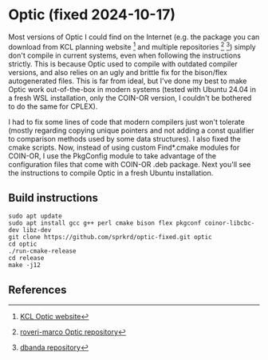 # Optic (fixed 2024-10-17)

Most versions of Optic I could find on the Internet (e.g. the package you can download from KCL planning website [^1] and multiple repositories [^2] [^3]) simply don't compile in current systems, even when following the instructions strictly. This is because Optic used to compile with outdated compiler versions, and also relies on an ugly and brittle fix for the bison/flex autogenerated files. This is far from ideal, but I've done my best to make Optic work out-of-the-box in modern systems (tested with Ubuntu 24.04 in a fresh WSL installation, only the COIN-OR version, I couldn't be bothered to do the same for CPLEX).

I had to fix some lines of code that modern compilers just won't tolerate (mostly regarding copying unique pointers and not adding a const qualifier to comparison methods used by some data structures). I also fixed the cmake scripts. Now, instead of using custom Find\*.cmake modules for COIN-OR, I use the PkgConfig module to take advantage of the configuration files that come with COIN-OR .deb package. Next you'll see the instructions to compile Optic in a fresh Ubuntu installation.

## Build instructions

```
sudo apt update
sudo apt install gcc g++ perl cmake bison flex pkgconf coinor-libcbc-dev libz-dev
git clone https://github.com/sprkrd/optic-fixed.git optic
cd optic
./run-cmake-release
cd release
make -j12
```

## References

[^1]: [KCL Optic website](https://nms.kcl.ac.uk/planning/software/optic.html)
[^2]: [roveri-marco Optic repository](https://github.com/roveri-marco/optic)
[^3]: [dbanda repository](https://github.com/dbanda/optic/tree/master/optic)

